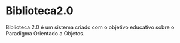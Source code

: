 # Biblioteca2.0
Biblioteca 2.0 é um sistema criado com o objetivo educativo sobre o Paradigma Orientado a Objetos.
